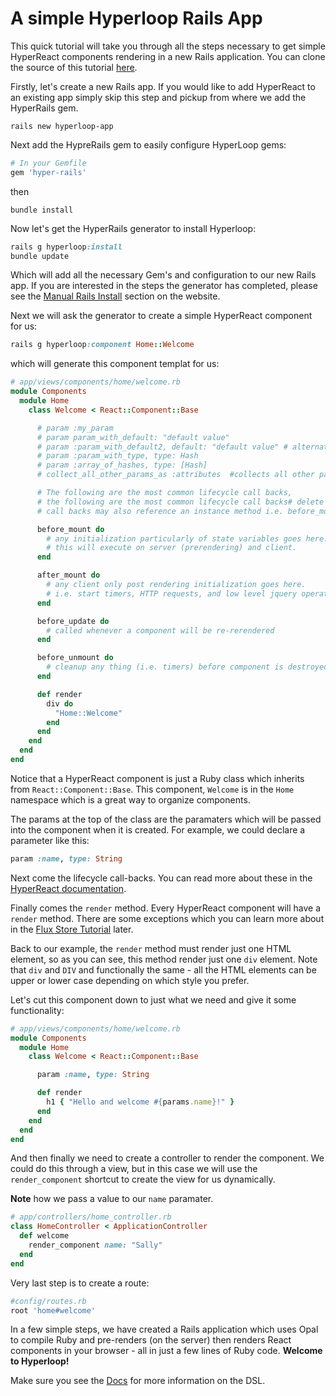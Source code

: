 # A simple Hyperloop Rails App

This quick tutorial will take you through all the steps necessary to get simple HyperReact components rendering in a new Rails application. You can clone the source of this tutorial [here](https://github.com/barriehadfield/tutorial-hyperreact-rails).

Firstly, let's create a new Rails app. If you would like to add HyperReact to an existing app simply skip this step and pickup from where we add the HyperRails gem.

`rails new hyperloop-app`

Next add the HypreRails gem to easily configure HyperLoop gems:

```ruby
# In your Gemfile
gem 'hyper-rails'
```
then

`bundle install`

Now let's get the HyperRails generator to install Hyperloop:

```ruby
rails g hyperloop:install
bundle update
```

Which will add all the necessary Gem's and configuration to our new Rails app. If you are interested in the steps the generator has completed, please see the [Manual Rails Install](http://ruby-hyperloop.io/installation/#manual-rails-install) section on the website.

Next we will ask the generator to create a simple HyperReact component for us:

```ruby
rails g hyperloop:component Home::Welcome
```

which will generate this component templat for us:

```ruby
# app/views/components/home/welcome.rb
module Components
  module Home
    class Welcome < React::Component::Base

      # param :my_param
      # param param_with_default: "default value"
      # param :param_with_default2, default: "default value" # alternative syntax
      # param :param_with_type, type: Hash
      # param :array_of_hashes, type: [Hash]
      # collect_all_other_params_as :attributes  #collects all other params into a hash

      # The following are the most common lifecycle call backs,
      # the following are the most common lifecycle call backs# delete any that you are not using.
      # call backs may also reference an instance method i.e. before_mount :my_method

      before_mount do
        # any initialization particularly of state variables goes here.
        # this will execute on server (prerendering) and client.
      end

      after_mount do
        # any client only post rendering initialization goes here.
        # i.e. start timers, HTTP requests, and low level jquery operations etc.
      end

      before_update do
        # called whenever a component will be re-rerendered
      end

      before_unmount do
        # cleanup any thing (i.e. timers) before component is destroyed
      end

      def render
        div do
          "Home::Welcome"
        end
      end
    end
  end
end
```

Notice that a HyperReact component is just a Ruby class which inherits from `React::Component::Base`. This component, `Welcome` is in the `Home` namespace which is a great way to organize components.

The params at the top of the class are the paramaters which will be passed into the component when it is created. For example, we could declare a parameter like this:

```ruby
param :name, type: String
```

Next come the lifecycle call-backs. You can read more about these in the [HyperReact documentation](http://ruby-hyperloop.io/docs/lifecycle_callbacks/).

Finally comes the `render` method. Every HyperReact component will have a `render` method. There are some exceptions which you can learn more about in the [Flux Store Tutorial](http://ruby-hyperloop.io/tutorials/flux_store/) later.

Back to our example, the `render` method must render just one HTML element, so as you can see, this method render just one `div` element. Note that `div` and `DIV` and functionally the same - all the HTML elements can be upper or lower case depending on which style you prefer.  

Let's cut this component down to just what we need and give it some functionality:

```ruby
# app/views/components/home/welcome.rb
module Components
  module Home
    class Welcome < React::Component::Base

      param :name, type: String

      def render
        h1 { "Hello and welcome #{params.name}!" }
      end
    end
  end
end
```

And then finally we need to create a controller to render the component. We could do this through a view, but in this case we will use the `render_component` shortcut to create the view for us dynamically.

**Note** how we pass a value to our `name` paramater.

```ruby
# app/controllers/home_controller.rb
class HomeController < ApplicationController
  def welcome
    render_component name: "Sally"
  end
end
```
Very last step is to create a route:
```ruby
#config/routes.rb
root 'home#welcome'
```

In a few simple steps, we have created a Rails application which uses Opal to compile Ruby and pre-renders (on the server) then renders React components in your browser - all in just a few lines of Ruby code. **Welcome to Hyperloop!**

Make sure you see the [Docs](http://ruby-hyperloop.io/docs/dsl_overview/) for more information on the DSL.
